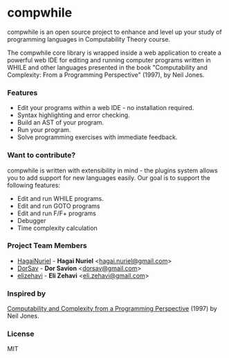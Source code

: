 # compwhile

compwhile is an open source project to enhance and level up your study of programming languages in Computability Theory course.

The compwhile core library is wrapped inside a web application to create a powerful web IDE for editing and running computer programs written in WHILE and other languages presented in the book "Computability and Complexity: From a Programming Perspective" (1997), by Neil Jones.

### Features
* Edit your programs within a web IDE - no installation required.
* Syntax highlighting and error checking.
* Build an AST of your program.
* Run your program.
* Solve programming exercises with immediate feedback.

### Want to contribute?
compwhile is written with extensibility in mind - the plugins system allows you to add support for new languages easily. Our goal is to support the following features:

* Edit and run WHILE programs.
* Edit and run GOTO programs
* Edit and run F/F+ programs
* Debugger
* Time complexity calculation

### Project Team Members
* [HagaiNuriel](https://github.com/HagaiNuriel) -
**Hagai Nuriel** &lt;hagai.nuriel@gmail.com&gt;
* [DorSav](https://github.com/DorSav) -
**Dor Savion** &lt;dorsav@gmail.com&gt;
* [elizehavi](https://github.com/elizehavi) -
**Eli Zehavi** &lt;eli.zehavi@gmail.com&gt;

### Inspired by

[Computability and Complexity from a Programming Perspective](http://www.diku.dk/~neil/Comp2book.html) (1997) by Neil Jones.

### License
MIT
